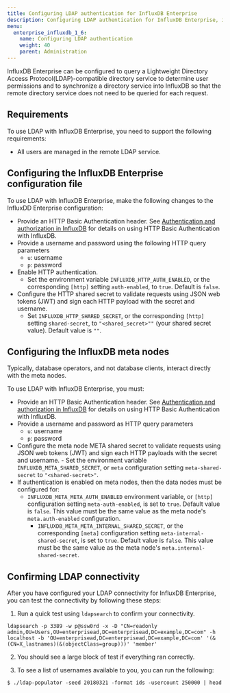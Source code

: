 ```yaml
---
title: Configuring LDAP authentication for InfluxDB Enterprise
description: Configuring LDAP authentication for InfluxDB Enterprise, including steps for meta nodes and data nodes, and testing LDAP connectivity.
menu:
  enterprise_influxdb_1_6:
    name: Configuring LDAP authentication
    weight: 40
    parent: Administration
---
```

InfluxDB Enterprise can be configured to query a Lightweight Directory Access Protocol(LDAP)-compatible directory service to determine user permissions and to synchronize a directory service into InfluxDB so that the remote directory service does not need to be queried for each request.

## Requirements

To use LDAP with InfluxDB Enterprise, you need to support the following requirements:

* All users are managed in the remote LDAP service.


## Configuring the InfluxDB Enterprise configuration file

To use LDAP with InfluxDB Enterprise, make the following changes to the InfluxDD Enterprise configuration:

* Provide an HTTP Basic Authentication header. See [Authentication and authorization in InfluxDB](/influxdb/v1.6/administration/authentication_and_authorization/) for details on using HTTP Basic Authentication with InfluxDB.
* Provide a username and password using the following HTTP query parameters
  - `u`: username
  - `p`: password
* Enable HTTP authentication.
  - Set the environment variable `INFLUXDB_HTTP_AUTH_ENABLED`, or the corresponding `[http]` setting `auth-enabled`, to `true`. Default is `false`.
* Configure the HTTP shared secret to validate requests using JSON web tokens (JWT) and sign each HTTP payload with the secret and username.
  - Set `INFLUXDB_HTTP_SHARED_SECRET`, or the corresponding `[http]` setting `shared-secret`, to `"<shared_secret>""` (your shared secret value). Default value is `""`.


## Configuring the InfluxDB meta nodes

Typically, database operators, and not database clients, interact directly with the meta nodes.

To use LDAP with InfluxDB Enterprise, you must:

* Provide an HTTP Basic Authentication header. See [Authentication and authorization in InfluxDB](/influxdb/v1.6/administration/authentication_and_authorization/) for details on using HTTP Basic Authentication with InfluxDB.
* Provide a username and password as HTTP query parameters
  - `u`: username
  - `p`: password
* Configure the meta node META shared secret to validate requests using JSON web tokens (JWT) and sign each HTTP payloads with the secret and username.
      - Set the environment variable `INFLUXDB_META_SHARED_SECRET`, or `meta` configuration setting `meta-shared-secret` to `"<shared-secret>"`.
* If authentication is enabled on meta nodes, then the data nodes must be configured for:
    - `INFLUXDB_META_META_AUTH_ENABLED` environment variable, or `[http]` configuration setting `meta-auth-enabled`, is set to `true`. Default value is `false`. This value must be the same value as the meta node's `meta.auth-enabled` configuration.
      - `INFLUXDB_META_META_INTERNAL_SHARED_SECRET`, or the corresponding `[meta]` configuration setting `meta-internal-shared-secret`, is set to `true`. Default value is `false`. This value must be the same value as the meta node's `meta.internal-shared-secret`.

## Confirming LDAP connectivity


After you have configured your LDAP connectivity for InfluxDB Enterprise, you can test the connectivity by following these steps:

1. Run a quick test using `ldapsearch` to confirm your connectivity.

```
ldapsearch -p 3389 -w p@ssw0rd -x -D "CN=readonly admin,OU=Users,OU=enterprisead,DC=enterprisead,DC=example,DC=com" -h localhost -b 'OU=enterprisead,DC=enterprisead,DC=example,DC=com' '(&(CN=X_lastnames)(&(objectClass=group)))' 'member'
```

2. You should see a large block of test if everything ran correctly.

3. To see a list of usernames available to you, you can run the following:

```
$ ./ldap-populator -seed 20180321 -format ids -usercount 250000 | head
```
